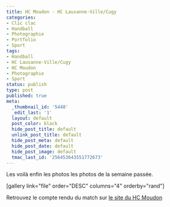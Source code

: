 ```yaml
---
title: HC Moudon - HC Lausanne-Ville/Cugy
categories:
- Clic clac
- Handball
- Photographie
- Portfolio
- Sport
tags:
- Handball
- HC Lausanne-Ville/Cugy
- HC Moudon
- Photographie
- Sport
status: publish
type: post
published: true
meta:
  _thumbnail_id: '5448'
  _edit_last: '1'
  layout: default
  post_color: black
  hide_post_title: default
  unlink_post_title: default
  hide_post_meta: default
  hide_post_date: default
  hide_post_image: default
  tmac_last_id: '256453643551772673'
---
```

Les voilà enfin les photos les photos de la semaine passée. <!--more-->

[gallery link="file" order="DESC" columns="4" orderby="rand"]

Retrouvez le compte rendu du match sur <a href="https://www.moudon-handball.ch/?p=3128">le site du HC Moudon</a>
